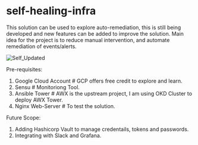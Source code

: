 # self-healing-infra
This solution can be used to explore auto-remediation, this is still being developed and new features can be added to improve the solution.
Main idea for the project is to reduce manual intervention, and automate remediation of events/alerts.

![Self_Updated](https://user-images.githubusercontent.com/64710536/127380823-3d3db870-b65f-4907-9e22-7d7c4e7c64a9.png)


Pre-requisites:

1) Google Cloud Account # GCP offers free credit to explore and learn.
2) Sensu # Monitoriong Tool.
3) Ansible Tower # AWX is the upstream project, I am using OKD Cluster to deploy AWX Tower.
4) Nginx Web-Server # To test the solution.

Future Scope:
1) Adding Hashicorp Vault to manage credentails, tokens and passwords.
2) Integrating with Slack and Grafana.
